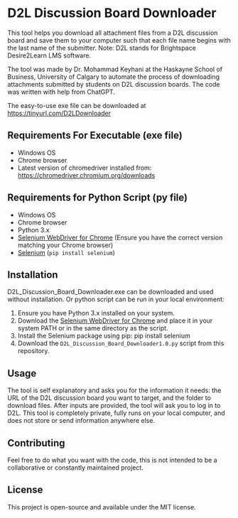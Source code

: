 # D2L Discussion Board Downloader
This tool helps you download all attachment files from a D2L discussion board and save them to your computer such that each file name begins with the last name of the submitter.
Note: D2L stands for Brightspace Desire2Learn LMS software.

The tool was made by Dr. Mohammad Keyhani at the Haskayne School of Business, University of Calgary to automate the process of downloading attachments submitted by students on D2L discussion boards. The code was written with help from ChatGPT.

The easy-to-use exe file can be downloaded at https://tinyurl.com/D2LDownloader

## Requirements For Executable (exe file)
- Windows OS
- Chrome browser
- Latest version of chromedriver installed from: https://chromedriver.chromium.org/downloads

## Requirements for Python Script (py file)
- Windows OS
- Chrome browser
- Python 3.x
- [Selenium WebDriver for Chrome](https://chromedriver.chromium.org/downloads) (Ensure you have the correct version matching your Chrome browser)
- [Selenium](https://selenium-python.readthedocs.io/installation.html) (`pip install selenium`)


## Installation
D2L_Discussion_Board_Downloader.exe can be downloaded and used without installation. Or python script can be run in your local environment:
1. Ensure you have Python 3.x installed on your system.
2. Download the [Selenium WebDriver for Chrome](https://chromedriver.chromium.org/downloads) and place it in your system PATH or in the same directory as the script.
3. Install the Selenium package using pip: pip install selenium
4. Download the `D2L_Discussion_Board_Downloader1.0.py` script from this repository.

## Usage
The tool is self explanatory and asks you for the information it needs: the URL of the D2L discussion board you want to target, and the folder to download files. After inputs are provided, the tool will ask you to log in to D2L. This tool is completely private, fully runs on your local computer, and does not store or send information anywhere else.

## Contributing
Feel free to do what you want with the code, this is not intended to be a collaborative or constantly maintained project.

## License
This project is open-source and available under the MIT license.
